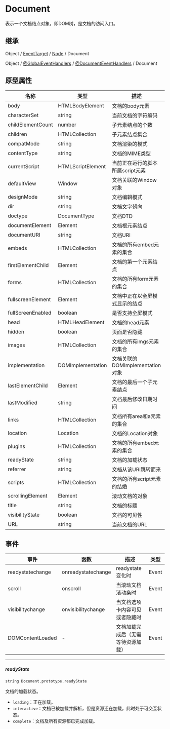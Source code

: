 # Document

表示一个文档结点对象，即DOM树，是文档的访问入口。

## 继承

Object / [EventTarget](EventTarget.md) / [Node](Node.md) / Document

Object / [@GlobalEventHandlers](GlobalEventHandlers.md) / [@DocumentEventHandlers](DocumentEventHandlers.md) / Document

## 原型属性

| 名称 | 类型 | 描述 |  writable | enumerable | configurable |
|---|---|---|---|---|---|
| body | HTMLBodyElement | 文档的body元素 | - | true | true |
| characterSet | string | 当前文档的字符编码 | - | true | true |
| childElementCount | number | 子元素结点的个数 | - | true | true |
| children | HTMLCollection | 子元素结点集合 | - | true | true |
| compatMode | string | 文档渲染的模式 | - | true | true |
| contentType | string | 文档的MIME类型 | - | true | true |
| currentScript | HTMLScriptElement | 当前正在运行的脚本所属script元素 | - | true | true |
| defaultView | Window | 文档关联的Window对象 | - | true | true |
| designMode | string | 文档编辑模式 | - | true | true |
| dir | string | 文档文字朝向 | - | true | true |
| doctype | DocumentType | 文档DTD | - | true | true |
| documentElement | Element | 文档根元素结点 | - | true | true |
| documentURI | string | 文档URI | - | true | true |
| embeds | HTMLCollection | 文档的所有embed元素的集合 | - | true | true |
| firstElementChild | Element | 文档的第一个元素结点 | - | true | true |
| forms | HTMLCollection | 文档的所有form元素的集合 | - | true | true |
| fullscreenElement | Element | 文档中正在以全屏模式显示的结点 | - | true | true |
| fullScreenEnabled | boolean | 是否支持全屏模式 | - | true | true |
| head | HTMLHeadElement | 文档的head元素 | - | true | true |
| hidden | boolean | 页面是否隐藏 | - | true | true |
| images | HTMLCollection | 文档的所有imgs元素的集合 | - | true | true |
| implementation | DOMImplementation | 文档关联的DOMImplementation对象 | - | true | true |
| lastElementChild  | Element | 文档的最后一个子元素结点 | - | true | true |
| lastModified | string | 文档最后修改日期时间 | - | true | true |
| links | HTMLCollection | 文档所有area和a元素的集合 | - | true | true |
| location | Location | 文档的Location对象 | - | true | true |
| plugins | HTMLCollection | 文档的所有embed元素的集合 | - | true | true |
| readyState | string | 文档的加载状态 | - | true | true |
| referrer | string | 文档从该URI跳转而来 | - | true | true |
| scripts | HTMLCollection | 文档的所有script元素的结婚 | - | true | true |
| scrollingElement | Element | 滚动文档的对象 | - | true | true |
| title | string | 文档的标题 | true | true | true |
| visibilityState | boolean | 文档的可见性 | - | true | true |
| URL | string | 当前文档的URL | - | true | true |

## 事件

| 事件 | 函数 | 描述 | 类型 |
|---|---|---|---|
| readystatechange  | onreadystatechange | readystate变化时 | Event |
| scroll | onscroll | 当滚动文档滚动条时 | Event |
| visibilitychange | onvisibilitychange | 当文档选项卡内容可见或者隐藏时 | Event |
| DOMContentLoaded  | - | 文档加载完成后（无需等待资源加载） | Event |

---

##### readyState

```
string Document.prototype.readyState
```

文档的加载状态。

- `loading`：正在加载。
- `interactive`：文档已被加载并解析，但是资源还在加载，此时处于可交互状态。
- `complete`：文档及所有资源都已完成加载。